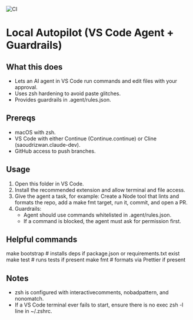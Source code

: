 ![CI](https://github.com/asoudi1987/chatgpt-prompts/actions/workflows/ci.yml/badge.svg?branch=main)

# Local Autopilot (VS Code Agent + Guardrails)

## What this does

- Lets an AI agent in VS Code run commands and edit files with your approval.
- Uses zsh hardening to avoid paste glitches.
- Provides guardrails in .agent/rules.json.

## Prereqs

- macOS with zsh.
- VS Code with either Continue (Continue.continue) or Cline (saoudrizwan.claude-dev).
- GitHub access to push branches.

## Usage

1. Open this folder in VS Code.
2. Install the recommended extension and allow terminal and file access.
3. Give the agent a task, for example: Create a Node tool that lints and formats the repo, add a make fmt target, run it, commit, and open a PR.
4. Guardrails:
   - Agent should use commands whitelisted in .agent/rules.json.
   - If a command is blocked, the agent must ask for permission first.

## Helpful commands

make bootstrap # installs deps if package.json or requirements.txt exist
make test # runs tests if present
make fmt # formats via Prettier if present

## Notes

- zsh is configured with interactivecomments, nobadpattern, and nonomatch.
- If a VS Code terminal ever fails to start, ensure there is no exec zsh -l line in ~/.zshrc.
